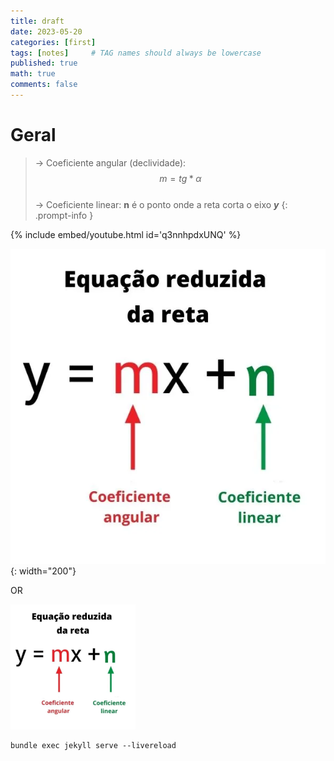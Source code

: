 ```yaml
---
title: draft
date: 2023-05-20
categories: [first]
tags: [notes]     # TAG names should always be lowercase
published: true
math: true
comments: false
---
```


# Geral
>-> Coeficiente angular (declividade): $$ m = tg*α $$ <br> 
-> Coeficiente linear: **n** é o ponto onde a reta corta o eixo ***y***
{: .prompt-info }


<div class="video-container">
    {% include embed/youtube.html id='q3nnhpdxUNQ' %}
</div>
<style>
.video-container {
    max-width: 75%; /* Defina a largura máxima desejada */
    height: auto; /* A altura será ajustada automaticamente de acordo com a largura */
}
</style>

![My helpful screenshot](/assets/images/equacao-reduzida-da-reta.jpg){: width="200"}

OR

<img src="/assets/images/equacao-reduzida-da-reta.jpg" alt="My helpful screenshot" width="200" height="auto">




```terminal
bundle exec jekyll serve --livereload
```